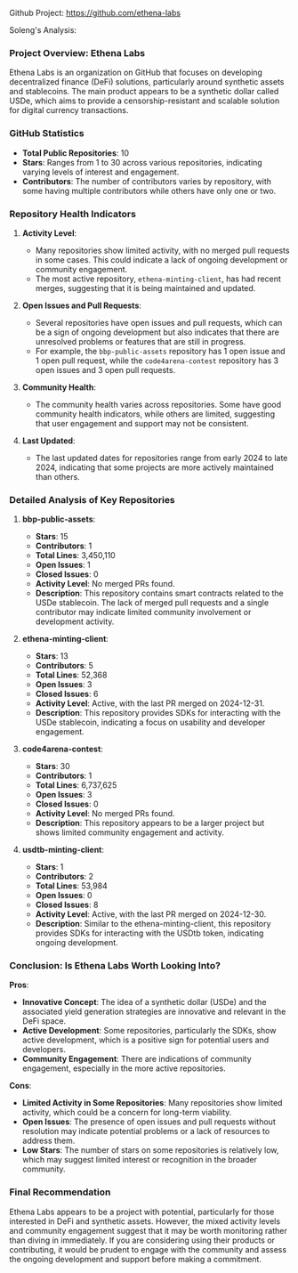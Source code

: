 Github Project: https://github.com/ethena-labs

Soleng's Analysis:

### Project Overview: Ethena Labs

Ethena Labs is an organization on GitHub that focuses on developing decentralized finance (DeFi) solutions, particularly around synthetic assets and stablecoins. The main product appears to be a synthetic dollar called USDe, which aims to provide a censorship-resistant and scalable solution for digital currency transactions.

### GitHub Statistics

- **Total Public Repositories**: 10
- **Stars**: Ranges from 1 to 30 across various repositories, indicating varying levels of interest and engagement.
- **Contributors**: The number of contributors varies by repository, with some having multiple contributors while others have only one or two.

### Repository Health Indicators

1. **Activity Level**: 
   - Many repositories show limited activity, with no merged pull requests in some cases. This could indicate a lack of ongoing development or community engagement.
   - The most active repository, `ethena-minting-client`, has had recent merges, suggesting that it is being maintained and updated.

2. **Open Issues and Pull Requests**:
   - Several repositories have open issues and pull requests, which can be a sign of ongoing development but also indicates that there are unresolved problems or features that are still in progress.
   - For example, the `bbp-public-assets` repository has 1 open issue and 1 open pull request, while the `code4arena-contest` repository has 3 open issues and 3 open pull requests.

3. **Community Health**:
   - The community health varies across repositories. Some have good community health indicators, while others are limited, suggesting that user engagement and support may not be consistent.

4. **Last Updated**: 
   - The last updated dates for repositories range from early 2024 to late 2024, indicating that some projects are more actively maintained than others.

### Detailed Analysis of Key Repositories

1. **bbp-public-assets**:
   - **Stars**: 15
   - **Contributors**: 1
   - **Total Lines**: 3,450,110
   - **Open Issues**: 1
   - **Closed Issues**: 0
   - **Activity Level**: No merged PRs found.
   - **Description**: This repository contains smart contracts related to the USDe stablecoin. The lack of merged pull requests and a single contributor may indicate limited community involvement or development activity.

2. **ethena-minting-client**:
   - **Stars**: 13
   - **Contributors**: 5
   - **Total Lines**: 52,368
   - **Open Issues**: 3
   - **Closed Issues**: 6
   - **Activity Level**: Active, with the last PR merged on 2024-12-31.
   - **Description**: This repository provides SDKs for interacting with the USDe stablecoin, indicating a focus on usability and developer engagement.

3. **code4arena-contest**:
   - **Stars**: 30
   - **Contributors**: 1
   - **Total Lines**: 6,737,625
   - **Open Issues**: 3
   - **Closed Issues**: 0
   - **Activity Level**: No merged PRs found.
   - **Description**: This repository appears to be a larger project but shows limited community engagement and activity.

4. **usdtb-minting-client**:
   - **Stars**: 1
   - **Contributors**: 2
   - **Total Lines**: 53,984
   - **Open Issues**: 0
   - **Closed Issues**: 8
   - **Activity Level**: Active, with the last PR merged on 2024-12-30.
   - **Description**: Similar to the ethena-minting-client, this repository provides SDKs for interacting with the USDtb token, indicating ongoing development.

### Conclusion: Is Ethena Labs Worth Looking Into?

**Pros**:
- **Innovative Concept**: The idea of a synthetic dollar (USDe) and the associated yield generation strategies are innovative and relevant in the DeFi space.
- **Active Development**: Some repositories, particularly the SDKs, show active development, which is a positive sign for potential users and developers.
- **Community Engagement**: There are indications of community engagement, especially in the more active repositories.

**Cons**:
- **Limited Activity in Some Repositories**: Many repositories show limited activity, which could be a concern for long-term viability.
- **Open Issues**: The presence of open issues and pull requests without resolution may indicate potential problems or a lack of resources to address them.
- **Low Stars**: The number of stars on some repositories is relatively low, which may suggest limited interest or recognition in the broader community.

### Final Recommendation

Ethena Labs appears to be a project with potential, particularly for those interested in DeFi and synthetic assets. However, the mixed activity levels and community engagement suggest that it may be worth monitoring rather than diving in immediately. If you are considering using their products or contributing, it would be prudent to engage with the community and assess the ongoing development and support before making a commitment.